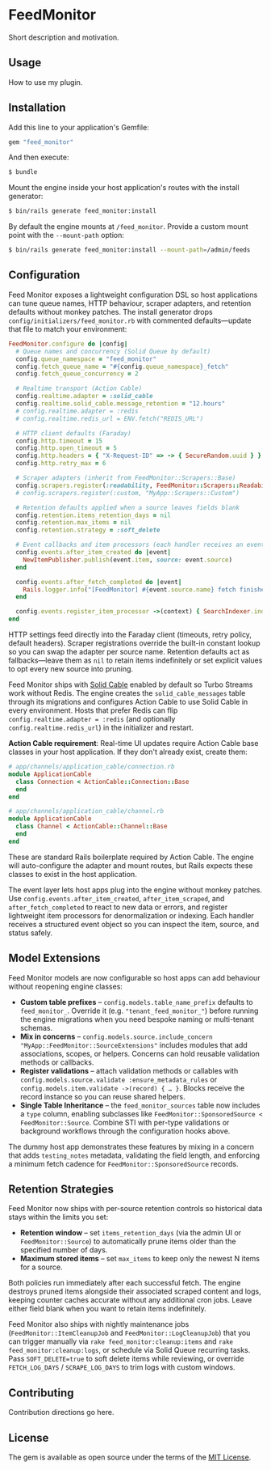 # FeedMonitor
Short description and motivation.

## Usage
How to use my plugin.

## Installation
Add this line to your application's Gemfile:

```ruby
gem "feed_monitor"
```

And then execute:
```bash
$ bundle
```

Mount the engine inside your host application's routes with the install generator:

```bash
$ bin/rails generate feed_monitor:install
```

By default the engine mounts at `/feed_monitor`. Provide a custom mount point with the `--mount-path` option:

```bash
$ bin/rails generate feed_monitor:install --mount-path=/admin/feeds
```

## Configuration

Feed Monitor exposes a lightweight configuration DSL so host applications can tune queue names, HTTP behaviour, scraper adapters, and retention defaults without monkey patches. The install generator drops `config/initializers/feed_monitor.rb` with commented defaults—update that file to match your environment:

```ruby
FeedMonitor.configure do |config|
  # Queue names and concurrency (Solid Queue by default)
  config.queue_namespace = "feed_monitor"
  config.fetch_queue_name = "#{config.queue_namespace}_fetch"
  config.fetch_queue_concurrency = 2

  # Realtime transport (Action Cable)
  config.realtime.adapter = :solid_cable
  config.realtime.solid_cable.message_retention = "12.hours"
  # config.realtime.adapter = :redis
  # config.realtime.redis_url = ENV.fetch("REDIS_URL")

  # HTTP client defaults (Faraday)
  config.http.timeout = 15
  config.http.open_timeout = 5
  config.http.headers = { "X-Request-ID" => -> { SecureRandom.uuid } }
  config.http.retry_max = 6

  # Scraper adapters (inherit from FeedMonitor::Scrapers::Base)
  config.scrapers.register(:readability, FeedMonitor::Scrapers::Readability)
  # config.scrapers.register(:custom, "MyApp::Scrapers::Custom")

  # Retention defaults applied when a source leaves fields blank
  config.retention.items_retention_days = nil
  config.retention.max_items = nil
  config.retention.strategy = :soft_delete

  # Event callbacks and item processors (each handler receives an event object)
  config.events.after_item_created do |event|
    NewItemPublisher.publish(event.item, source: event.source)
  end

  config.events.after_fetch_completed do |event|
    Rails.logger.info("[FeedMonitor] #{event.source.name} fetch finished with #{event.status}")
  end

  config.events.register_item_processor ->(context) { SearchIndexer.index(context.item) }
end
```

HTTP settings feed directly into the Faraday client (timeouts, retry policy, default headers). Scraper registrations override the built-in constant lookup so you can swap the adapter per source name. Retention defaults act as fallbacks—leave them as `nil` to retain items indefinitely or set explicit values to opt every new source into pruning.

Feed Monitor ships with [Solid Cable](https://github.com/rails/solid_cable) enabled by default so Turbo Streams work without Redis. The engine creates the `solid_cable_messages` table through its migrations and configures Action Cable to use Solid Cable in every environment. Hosts that prefer Redis can flip `config.realtime.adapter = :redis` (and optionally `config.realtime.redis_url`) in the initializer and restart.

**Action Cable requirement**: Real-time UI updates require Action Cable base classes in your host application. If they don't already exist, create them:

```ruby
# app/channels/application_cable/connection.rb
module ApplicationCable
  class Connection < ActionCable::Connection::Base
  end
end

# app/channels/application_cable/channel.rb
module ApplicationCable
  class Channel < ActionCable::Channel::Base
  end
end
```

These are standard Rails boilerplate required by Action Cable. The engine will auto-configure the adapter and mount routes, but Rails expects these classes to exist in the host application.

The event layer lets host apps plug into the engine without monkey patches. Use `config.events.after_item_created`, `after_item_scraped`, and `after_fetch_completed` to react to new data or errors, and register lightweight item processors for denormalization or indexing. Each handler receives a structured event object so you can inspect the item, source, and status safely.

## Model Extensions

Feed Monitor models are now configurable so host apps can add behaviour without reopening engine classes:

- **Custom table prefixes** – `config.models.table_name_prefix` defaults to `feed_monitor_`. Override it (e.g. `"tenant_feed_monitor_"`) before running the engine migrations when you need bespoke naming or multi-tenant schemas.
- **Mix in concerns** – `config.models.source.include_concern "MyApp::FeedMonitor::SourceExtensions"` includes modules that add associations, scopes, or helpers. Concerns can hold reusable validation methods or callbacks.
- **Register validations** – attach validation methods or callables with `config.models.source.validate :ensure_metadata_rules` or `config.models.item.validate ->(record) { … }`. Blocks receive the record instance so you can reuse shared helpers.
- **Single Table Inheritance** – the `feed_monitor_sources` table now includes a `type` column, enabling subclasses like `FeedMonitor::SponsoredSource < FeedMonitor::Source`. Combine STI with per-type validations or background workflows through the configuration hooks above.

The dummy host app demonstrates these features by mixing in a concern that adds `testing_notes` metadata, validating the field length, and enforcing a minimum fetch cadence for `FeedMonitor::SponsoredSource` records.

## Retention Strategies

Feed Monitor now ships with per-source retention controls so historical data stays within the limits you set:

- **Retention window** – set `items_retention_days` (via the admin UI or `FeedMonitor::Source`) to automatically prune items older than the specified number of days.
- **Maximum stored items** – set `max_items` to keep only the newest N items for a source.

Both policies run immediately after each successful fetch. The engine destroys pruned items alongside their associated scraped content and logs, keeping counter caches accurate without any additional cron jobs. Leave either field blank when you want to retain items indefinitely.

Feed Monitor also ships with nightly maintenance jobs (`FeedMonitor::ItemCleanupJob` and `FeedMonitor::LogCleanupJob`) that you can trigger manually via `rake feed_monitor:cleanup:items` and `rake feed_monitor:cleanup:logs`, or schedule via Solid Queue recurring tasks. Pass `SOFT_DELETE=true` to soft delete items while reviewing, or override `FETCH_LOG_DAYS` / `SCRAPE_LOG_DAYS` to trim logs with custom windows.

## Contributing
Contribution directions go here.

## License
The gem is available as open source under the terms of the [MIT License](https://opensource.org/licenses/MIT).
